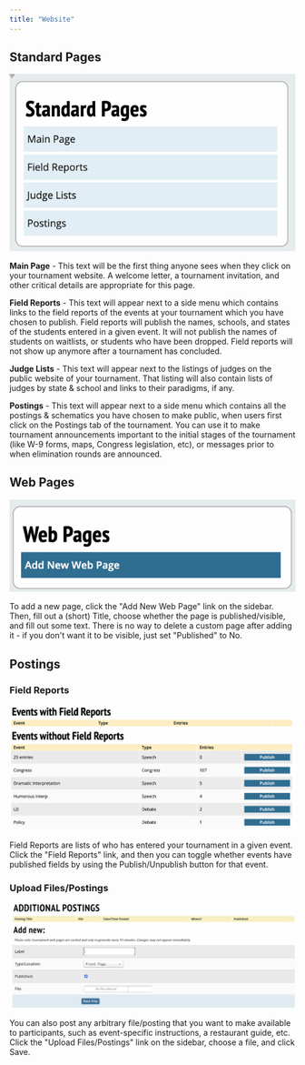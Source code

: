 ```yaml
---
title: "Website"
---
```


## Standard Pages

<img src="/screenshots/Settings_-_Website_-_Standard_Pages.png" title="Settings_-_Website_-_Standard_Pages.png" />

**Main Page** - This text will be the first thing anyone sees when they
click on your tournament website. A welcome letter, a tournament
invitation, and other critical details are appropriate for this page.

**Field Reports** - This text will appear next to a side menu which
contains links to the field reports of the events at your tournament
which you have chosen to publish. Field reports will publish the names,
schools, and states of the students entered in a given event. It will
not publish the names of students on waitlists, or students who have
been dropped. Field reports will not show up anymore after a tournament
has concluded.

**Judge Lists** - This text will appear next to the listings of judges
on the public website of your tournament. That listing will also contain
lists of judges by state & school and links to their paradigms, if any.

**Postings** - This text will appear next to a side menu which contains
all the postings & schematics you have chosen to make public, when users
first click on the Postings tab of the tournament. You can use it to
make tournament announcements important to the initial stages of the
tournament (like W-9 forms, maps, Congress legislation, etc), or
messages prior to when elimination rounds are announced.

## Web Pages

<img src="/screenshots/Settings_-_Website_-_Custom_Pages.png" title="Settings_-_Website_-_Custom_Pages.png" />

To add a new page, click the "Add New Web Page" link on the sidebar.
Then, fill out a (short) Title, choose whether the page is
published/visible, and fill out some text. There is no way to delete a
custom page after adding it - if you don't want it to be visible, just
set "Published" to No.

## Postings

### Field Reports

<img src="/screenshots/Settings_-_Website_-_Field_Reports.png" title="Settings_-_Website_-_Field_Reports.png" />

Field Reports are lists of who has entered your tournament in a given
event. Click the "Field Reports" link, and then you can toggle whether
events have published fields by using the Publish/Unpublish button for
that event.

### Upload Files/Postings

<img src="/screenshots/Settings_-_Website_-_upload_file.png" title="Settings_-_Website_-_upload_file.png" />

You can also post any arbitrary file/posting that you want to make
available to participants, such as event-specific instructions, a
restaurant guide, etc. Click the "Upload Files/Postings" link on the
sidebar, choose a file, and click Save.
